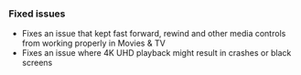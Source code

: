 ### Fixed issues
- Fixes an issue that kept fast forward, rewind and other media controls from working properly in Movies & TV
- Fixes an issue where 4K UHD playback might result in crashes or black screens